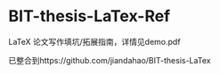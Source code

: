 # BIT-thesis-LaTex-Ref

LaTeX 论文写作填坑/拓展指南，详情见demo.pdf

已整合到https://github.com/jiandahao/BIT-thesis-LaTex
